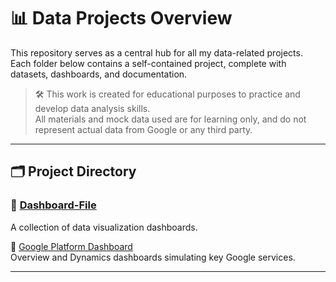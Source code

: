 # 📊 Data Projects Overview

This repository serves as a central hub for all my data-related projects.  
Each folder below contains a self-contained project, complete with datasets, dashboards, and documentation.

> 🛠️ This work is created for educational purposes to practice and develop data analysis skills.  
> All materials and mock data used are for learning only, and do not represent actual data from Google or any third party.

---

## 🗂️ Project Directory

### 📁 [Dashboard-File](./Dashboard-File)
A collection of data visualization dashboards.

 🔹 [Google Platform Dashboard](./Dashboard-File/Google%20Platform)  
  Overview and Dynamics dashboards simulating key Google services.

---
